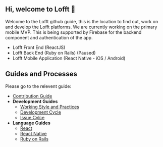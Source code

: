 ## Hi, welcome to Lofft 👋
Welcome to the Lofft github guide, this is the location to find out, work on and develop the Lofft platforms. We are currently working on the primary mobile MVP. This is being supported by Firebase for the backend component and authentication of the app. 

- Lofft Front End (ReactJS)
- Lofft Back End (Ruby on Rails) (Paused)
- Lofft Mobile Application (React Native - iOS / Android)


## Guides and Processes
Please go to the relevent guide: 
- [Contribution Guide](https://github.com/LofftApp/.github/blob/main/profile/contribution.md)
- **Development Guides**
  - [Working Style and Practices](https://github.com/LofftApp/.github/wiki/Lofft-Working-styles)
  - [Development Cycle](https://github.com/LofftApp/.github/wiki/Development-Cycle)
  - [Issue Cylce](https://github.com/LofftApp/.github/wiki/Issue-Cycle)
- **Language Guides**
  - [React](https://reactjs.org/)
  - [React Native](https://reactnative.dev/)
  - [Ruby on Rails](https://rubyonrails.org/)

